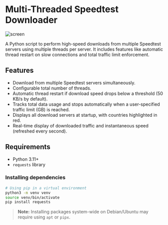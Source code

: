 # Multi-Threaded Speedtest Downloader

![screen](https://i.imgur.com/z4HFOsX.png)



A Python script to perform high-speed downloads from multiple Speedtest servers using multiple threads per server. It includes features like automatic thread restart on slow connections and total traffic limit enforcement.

## Features

* Download from multiple Speedtest servers simultaneously.
* Configurable total number of threads.
* Automatic thread restart if download speed drops below a threshold (50 KB/s by default).
* Tracks total data usage and stops automatically when a user-specified traffic limit (GB) is reached.
* Displays all download servers at startup, with countries highlighted in red.
* Real-time display of downloaded traffic and instantaneous speed (refreshed every second).

## Requirements

* Python 3.11+
* `requests` library

### Installing dependencies

```bash
# Using pip in a virtual environment
python3 -m venv venv
source venv/bin/activate
pip install requests
```

> **Note:** Installing packages system-wide on Debian/Ubuntu may require using `apt` or `pipx`.

